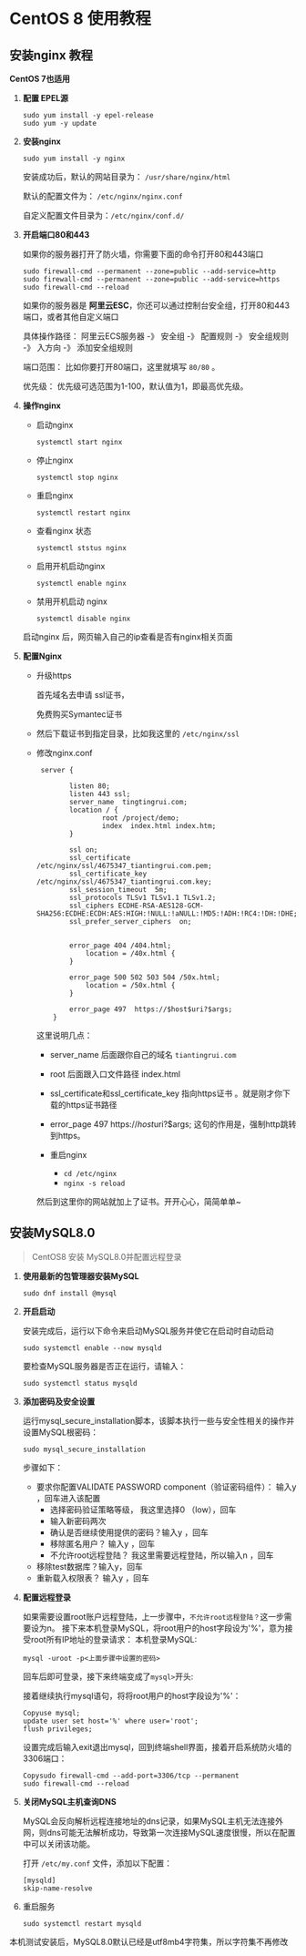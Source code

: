# CentOS 8 使用教程



## 安装nginx 教程

**CentOS 7也适用**

1. **配置 EPEL源**

   ```shell
   sudo yum install -y epel-release
   sudo yum -y update
   ```

2. **安装nginx**

   ```shell
   sudo yum install -y nginx
   ```

   安装成功后，默认的网站目录为： `/usr/share/nginx/html`

   默认的配置文件为： `/etc/nginx/nginx.conf`

   自定义配置文件目录为：`/etc/nginx/conf.d/`

3. **开启端口80和443**

   如果你的服务器打开了防火墙，你需要下面的命令打开80和443端口

   ```shell
   sudo firewall-cmd --permanent --zone=public --add-service=http
   sudo firewall-cmd --permanent --zone=public --add-service=https
   sudo firewall-cmd --reload
   ```

   如果你的服务器是 **阿里云ESC**，你还可以通过控制台安全组，打开80和443端口，或者其他自定义端口

   具体操作路径： 阿里云ECS服务器 -》 安全组 -》 配置规则 -》 安全组规则 -》 入方向 -》 添加安全组规则

   端口范围： 比如你要打开80端口，这里就填写 `80/80` 。

   优先级： 优先级可选范围为1-100，默认值为1，即最高优先级。

4. **操作nginx**

   + 启动nginx

     ```shell
     systemctl start nginx
     ```

   + 停止nginx

     ```shell
     systemctl stop nginx
     ```

   + 重启nginx

     ```shell 
     systemctl restart nginx
     ```

   + 查看nginx 状态

     ```shell 
     systemctl ststus nginx
     ```

   + 启用开机启动nginx

     ```shell 
     systemctl enable nginx
     ```

   + 禁用开机启动 nginx

     ```shell
     systemctl disable nginx
     ```

   启动nginx 后，网页输入自己的ip查看是否有nginx相关页面

5. **配置Nginx**

   + 升级https

     首先域名去申请 ssl证书，

     免费购买Symantec证书

   + 然后下载证书到指定目录，比如我这里的 `/etc/nginx/ssl`

   + 修改nginx.conf

     ```shell
      server {
     
             listen 80;
             listen 443 ssl;
             server_name  tingtingrui.com;
             location / {
                     root /project/demo;
                     index  index.html index.htm;
             }
     
             ssl on;
             ssl_certificate /etc/nginx/ssl/4675347_tiantingrui.com.pem;
             ssl_certificate_key /etc/nginx/ssl/4675347_tiantingrui.com.key;
             ssl_session_timeout  5m;
             ssl_protocols TLSv1 TLSv1.1 TLSv1.2;
             ssl_ciphers ECDHE-RSA-AES128-GCM-	SHA256:ECDHE:ECDH:AES:HIGH:!NULL:!aNULL:!MD5:!ADH:!RC4:!DH:!DHE;
             ssl_prefer_server_ciphers  on;
     
     
             error_page 404 /404.html;
                 location = /40x.html {
             }
     
             error_page 500 502 503 504 /50x.html;
                 location = /50x.html {
             }
     
             error_page 497  https://$host$uri?$args;
         }
     
     ```

     这里说明几点：

     + server_name  后面跟你自己的域名 `tiantingrui.com`
     + root  后面跟入口文件路径 index.html
     + ssl_certificate和ssl_certificate_key 指向https证书 。就是刚才你下载的https证书路径
     + error_page 497 https://$host$uri?$args; 这句的作用是，强制http跳转到https。

     

     + 重启nginx 
       +  `cd /etc/nginx`
       +   `nginx -s reload`

     然后到这里你的网站就加上了证书。开开心心，简简单单~

     





## 安装MySQL8.0

> CentOS8  安装 MySQL8.0并配置远程登录

1. **使用最新的包管理器安装MySQL**

   ```shell
   sudo dnf install @mysql
   ```

2. **开启启动**

   安装完成后，运行以下命令来启动MySQL服务并使它在启动时自动启动

   ```shell
   sudo systemctl enable --now mysqld
   ```

   要检查MySQL服务器是否正在运行，请输入：

   ```shell
   sudo systemctl status mysqld
   ```

3. **添加密码及安全设置**

   运行mysql_secure_installation脚本，该脚本执行一些与安全性相关的操作并设置MySQL根密码：

   ```shell
   sudo mysql_secure_installation
   ```

   步骤如下：

   + 要求你配置VALIDATE PASSWORD component（验证密码组件）： 输入y ，回车进入该配置
     + 选择密码验证策略等级， 我这里选择0 （low），回车
     + 输入新密码两次
     + 确认是否继续使用提供的密码？输入y ，回车
     + 移除匿名用户？ 输入y ，回车
     + 不允许root远程登陆？ 我这里需要远程登陆，所以输入n ，回车
   + 移除test数据库？输入y，回车
   + 重新载入权限表？ 输入y ，回车

4. **配置远程登录**

   如果需要设置root账户远程登陆，上一步骤中，`不允许root远程登陆？`这一步需要设为n。
   接下来本机登录MySQL，将root用户的host字段设为'%'，意为接受root所有IP地址的登录请求：
   本机登录MySQL:

   ```shell
   mysql -uroot -p<上面步骤中设置的密码>
   ```

   回车后即可登录，接下来终端变成了`mysql>`开头:

   接着继续执行mysql语句，将将root用户的host字段设为'%'：

   ```shell
   Copyuse mysql;
   update user set host='%' where user='root';
   flush privileges;
   ```

   设置完成后输入exit退出mysql，回到终端shell界面，接着开启系统防火墙的3306端口：

   ```shell
   Copysudo firewall-cmd --add-port=3306/tcp --permanent
   sudo firewall-cmd --reload
   ```

5. **关闭MySQL主机查询DNS**

   MySQL会反向解析远程连接地址的dns记录，如果MySQL主机无法连接外网，则dns可能无法解析成功，导致第一次连接MySQL速度很慢，所以在配置中可以关闭该功能。

   打开 `/etc/my.conf` 文件，添加以下配置：

   ```shell
   [mysqld]
   skip-name-resolve
   ```

6. 重启服务

   ```shell 
   sudo systemctl restart mysqld
   ```

   

本机测试安装后，MySQL8.0默认已经是utf8mb4字符集，所以字符集不再修改